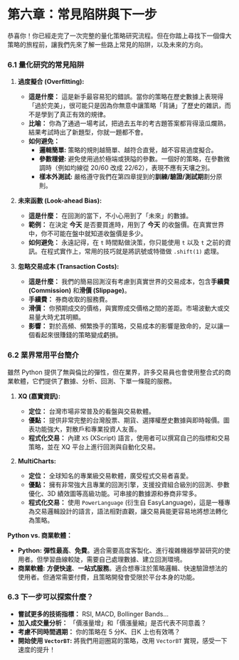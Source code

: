 # 第六章：常見陷阱與下一步

恭喜你！你已經走完了一次完整的量化策略研究流程。但在你踏上尋找下一個偉大策略的旅程前，讓我們先來了解一些路上常見的陷阱，以及未來的方向。

### 6.1 量化研究的常見陷阱

1.  **過度擬合 (Overfitting):**
    - **這是什麼：** 這是新手最容易犯的錯誤。當你的策略在歷史數據上表現得「過於完美」，很可能只是因為你無意中讓策略「背誦」了歷史的雜訊，而不是學到了真正有效的規律。
    - **比喻：** 你為了通過一場考試，把過去五年的考古題答案都背得滾瓜爛熟，結果考試時出了新題型，你就一題都不會。
    - **如何避免：**
        - **邏輯簡單:** 策略的規則越簡單、越符合直覺，越不容易過度擬合。
        - **參數穩健:** 避免使用過於極端或狹隘的參數。一個好的策略，在參數微調時（例如均線從 20/60 改成 22/62），表現不應有天壤之別。
        - **樣本外測試:** 嚴格遵守我們在第四章提到的**訓練/驗證/測試期**劃分原則。

2.  **未來函數 (Look-ahead Bias):**
    - **這是什麼：** 在回測的當下，不小心用到了「未來」的數據。
    - **範例：** 在決定 **今天** 是否要買進時，用到了 **今天** 的收盤價。在真實世界中，你不可能在盤中就知道收盤價是多少。
    - **如何避免：** 永遠記得，在 `t` 時間點做決策，你只能使用 `t` 以及 `t` 之前的資訊。在程式實作上，常用的技巧就是將訊號或特徵做 `.shift(1)` 處理。

3.  **忽略交易成本 (Transaction Costs):**
    - **這是什麼：** 我們的簡易回測沒有考慮到真實世界的交易成本，包含**手續費 (Commission)** 和**滑價 (Slippage)**。
    - **手續費：** 券商收取的服務費。
    - **滑價：** 你預期成交的價格，與實際成交價格之間的差距。市場波動大或交易量大時尤其明顯。
    - **影響：** 對於高頻、頻繁換手的策略，交易成本的影響是致命的，足以讓一個看起來很賺錢的策略變成虧損。

### 6.2 業界常用平台簡介

雖然 Python 提供了無與倫比的彈性，但在業界，許多交易員也會使用整合式的商業軟體，它們提供了數據、分析、回測、下單一條龍的服務。

1.  **XQ (嘉實資訊):**
    - **定位：** 台灣市場非常普及的看盤與交易軟體。
    - **優點：** 提供非常完整的台灣股票、期貨、選擇權歷史數據與即時報價。圖表功能強大，對散戶和專業投資人友善。
    - **程式化交易：** 內建 `XS` (XScript) 語言，使用者可以撰寫自己的指標和交易策略，並在 XQ 平台上進行回測與自動化交易。

2.  **MultiCharts:**
    - **定位：** 全球知名的專業級交易軟體，廣受程式交易者喜愛。
    - **優點：** 擁有非常強大且專業的回測引擎，支援投資組合級別的回測、參數優化、3D 績效圖等高級功能。可串接的數據源和券商非常多。
    - **程式化交易：** 使用 `PowerLanguage` (衍生自 EasyLanguage)，這是一種專為交易邏輯設計的語言，語法相對直觀，讓交易員能更容易地將想法轉化為策略。

**Python vs. 商業軟體：**
- **Python:** **彈性最高**、**免費**。適合需要高度客製化、進行複雜機器學習研究的使用者。但學習曲線較陡，需要自己處理數據、建立回測環境。
- **商業軟體:** **方便快速**、**一站式服務**。適合想專注於策略邏輯、快速驗證想法的使用者。但通常需要付費，且策略開發會受限於平台本身的功能。

### 6.3 下一步可以探索什麼？

- **嘗試更多的技術指標：** RSI, MACD, Bollinger Bands...
- **加入成交量分析：** 「價漲量增」和「價漲量縮」是否代表不同意義？
- **考慮不同時間週期：** 你的策略在 5 分K、日K 上也有效嗎？
- **開始使用 `VectorBT`:** 將我們用迴圈寫的策略，改用 `VectorBT` 實現，感受一下速度的提升！ 